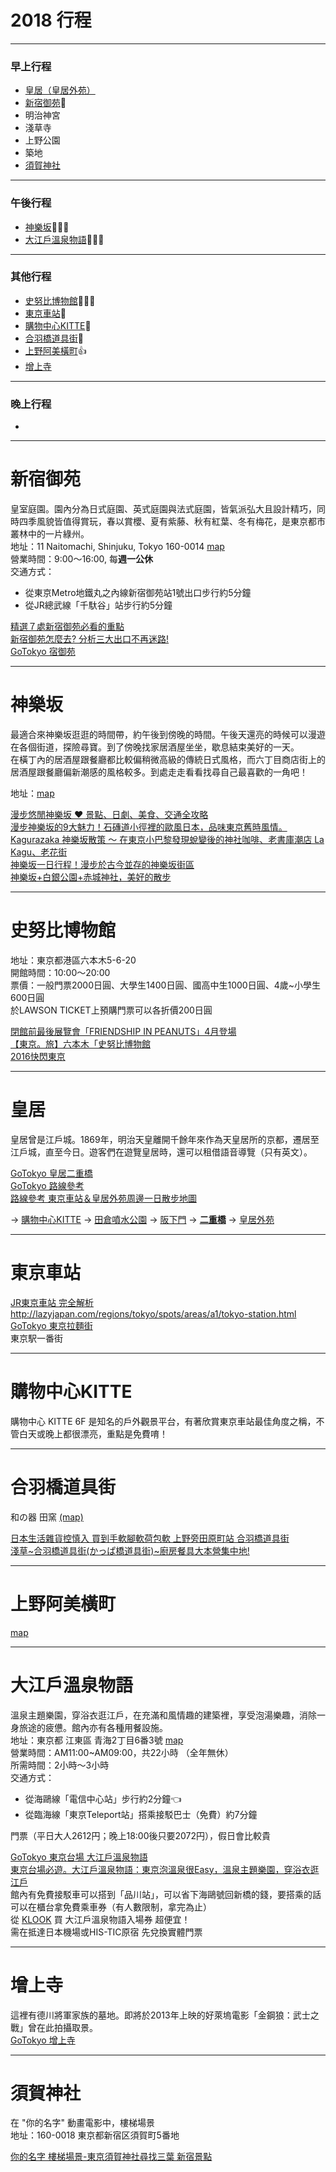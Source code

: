 # 2018 行程

----
### 早上行程
 - [皇居（皇居外苑）](#皇居)
 - [新宿御苑](#新宿御苑):pray:
 - 明治神宮
 - 淺草寺
 - 上野公園
 - 築地
 - [須賀神社](#須賀神社)

----
### 午後行程
 - [神樂坂](#神樂坂):pray::pray::pray:
 - [大江戶溫泉物語](#大江戶溫泉物語):pray::pray::pray:

----
### 其他行程
 - [史努比博物館](#史努比博物館):pray::pray::pray:
 - [東京車站](#東京車站):pray:
 - [購物中心KITTE](#購物中心kitte):pray:
 - [合羽橋道具街](#合羽橋道具街):pray:
 - [上野阿美橫町](#上野阿美橫町):+1:
 - [增上寺](#增上寺)

----
### 晚上行程
 - 

----
# 新宿御苑
皇室庭園。園內分為日式庭園、英式庭園與法式庭園，皆氣派弘大且設計精巧，同時四季風貌皆值得賞玩，春以賞櫻、夏有紫藤、秋有紅葉、冬有梅花，是東京都市叢林中的一片綠州。  
地址：11 Naitomachi, Shinjuku, Tokyo 160-0014 [map](https://www.google.com.tw/maps/place/%E6%96%B0%E5%AE%BF%E5%BE%A1%E8%8B%91/@35.6851763,139.7100517,15z/data=!4m5!3m4!1s0x0:0x6a1eb1b5a117f287!8m2!3d35.6851763!4d139.7100517)  
營業時間：9:00～16:00, 每**週一公休**  
交通方式：  
 - 從東京Metro地鐵丸之內線新宿御苑站1號出口步行約5分鐘
 - 從JR總武線「千馱谷」站步行約5分鐘

[精選７處新宿御苑必看的重點](https://www.tsunagujapan.com/zh-hant/the-7-points-of-shinjuku-gyoen-national-garden/)  
[新宿御苑怎麼去? 分析三大出口不再迷路!](https://matcha-jp.com/tw/1269)  
[GoTokyo 宿御苑](http://www.gotokyo.org/tc/kanko/shinjuku/spot/s_89.html)  

----
# 神樂坂
最適合來神樂坂逛逛的時間帶，約午後到傍晚的時間。午後天還亮的時候可以漫遊在各個街道，探險尋寶。到了傍晚找家居酒屋坐坐，歇息結束美好的一天。  
在橫丁內的居酒屋跟餐廳都比較偏稍微高級的傳統日式風格，而六丁目商店街上的居酒屋跟餐廳偏新潮感的風格較多。到處走走看看找尋自己最喜歡的一角吧！  

地址：[map](https://www.google.com.tw/maps/place/Kagurazaka,+%E6%96%B0%E5%AE%BF%E5%8D%80%E6%9D%B1%E4%BA%AC%E9%83%BD+162-0825%E6%97%A5%E6%9C%AC/@35.690011,139.6990894,13.5z/data=!4m5!3m4!1s0x60188c5a434ba621:0xe20a63a3a7f53061!8m2!3d35.7019042!4d139.7404624)  

[漫步悠閒神樂坂 ♥ 景點、日劇、美食、交通全攻略](https://tw.bring-you.info/kagurazaka)  
[漫步神樂坂的9大魅力！石磚道小徑裡的歐風日本，品味東京舊時風情。](https://digjapan.travel/zh_tw/blog/id=11628)  
[Kagurazaka 神樂坂散策 ～ 在東京小巴黎發現蛻變後的神社咖啡、老書庫潮店 La Kagu、老花街](https://vitaitalia.wordpress.com/2017/03/13/tokyo-kagurazaka/)  
[神樂坂一日行程！漫步於古今並存的神樂坂街區](https://livejapan.com/zh-tw/in-kagurazaka/article-a0000662/)  
[神樂坂+白銀公園+赤城神社，美好的散步](https://amialiao.tian.yam.com/posts/83763432)  

----
# 史努比博物館
地址：東京都港區六本木5-6-20  
開館時間：10:00〜20:00  
票價：一般門票2000日圓、大學生1400日圓、國高中生1000日圓、4歲~小學生600日圓  
於LAWSON TICKET上預購門票可以各折價200日圓  


[閉館前最後展覽會「FRIENDSHIP IN PEANUTS」4月登場](http://www.bubu-jp.com/archives/11755)  
[【東京。旅】六本木「史努比博物館](http://imvivi.pixnet.net/blog/post/34611543)  
[2016快閃東京](http://clovernina.pixnet.net/blog/post/43139155-snoopy-museum-tokyo)  

----
# 皇居
皇居曾是江戶城。1869年，明治天皇離開千餘年來作為天皇居所的京都，遷居至江戶城，直至今日。遊客們在遊覽皇居時，還可以租借語音導覽（只有英文）。

[GoTokyo 皇居二重橋](http://www.gotokyo.org/tc/kanko/chiyoda/spot/s_863.html)  
[GoTokyo 路線參考](http://www.gotokyo.org/tc/tourists/guideservice/modelcourse/001.html)  
[路線參考 東京車站＆皇居外苑周邊一日散步地圖](http://cicarobow.pixnet.net/blog/post/279677248-%E3%80%90%E6%9D%B1%E4%BA%AC%E6%97%85%E9%81%8A%E3%80%91%E6%9D%B1%E4%BA%AC%E8%BB%8A%E7%AB%99%EF%BC%86%E7%9A%87%E5%B1%85%E5%A4%96%E8%8B%91%E5%91%A8%E9%82%8A%E4%B8%80%E6%97%A5%E6%95%A3)  

-> [購物中心KITTE](https://www.google.com/maps/place/%E8%B3%BC%E7%89%A9%E4%B8%AD%E5%BF%83+KITTE/@35.6797813,139.7654998,18.5z/data=!4m12!1m6!3m5!1s0x0:0x20a556bade3c9665!2z5ZKM55Sw5YCJ5Zm05rC05YWs5ZyS!8m2!3d35.6834463!4d139.7608533!3m4!1s0x60188bfa4ae94675:0x9f64e11ee9dc660a!8m2!3d35.6797992!4d139.7648773) 
-> [田倉噴水公園](https://www.google.com/maps/place/%E5%92%8C%E7%94%B0%E5%80%89%E5%99%B4%E6%B0%B4%E5%85%AC%E5%9C%92/@35.681554,139.7581292,17z/data=!4m5!3m4!1s0x0:0x20a556bade3c9665!8m2!3d35.6834463!4d139.7608533)
-> [阪下門](https://www.google.com/maps/place/Sakashitamon/@35.6782934,139.7507639,16.25z/data=!4m12!1m6!3m5!1s0x0:0xadd0c0bf8474ded8!2sSakurada-mon+Gate!8m2!3d35.6785028!4d139.7536378!3m4!1s0x60188c0a687b378f:0x3e1fae3fa96208e2!8m2!3d35.6828308!4d139.7583944)
-> [**二重橋**](https://www.google.com/maps/place/%E4%BA%8C%E9%87%8D%E6%A9%8B/@35.6804772,139.7506917,16.25z/data=!4m12!1m6!3m5!1s0x0:0xadd0c0bf8474ded8!2sSakurada-mon+Gate!8m2!3d35.6785028!4d139.7536378!3m4!1s0x0:0x43c22cbc8e638957!8m2!3d35.6802262!4d139.7535945)
-> [皇居外苑](https://www.google.com/maps/place/%E7%9A%87%E5%B1%85%E5%A4%96%E8%8B%91/@35.6787988,139.755906,17z/data=!4m5!3m4!1s0x60188bf16c840001:0xd836abfffa0bad15!8m2!3d35.6769717!4d139.7586793)

----
# 東京車站
[JR東京車站 完全解析](http://tokyo.letsgojp.com/archives/98676/)  
http://lazyjapan.com/regions/tokyo/spots/areas/a1/tokyo-station.html  
[GoTokyo 東京拉麵街](http://www.gotokyo.org/tc/kanko/chiyoda/spot/s_976.html)  
東京駅一番街  

----
# 購物中心KITTE
購物中心 KITTE 6F 是知名的戶外觀景平台，有著欣賞東京車站最佳角度之稱，不管白天或晚上都很漂亮，重點是免費唷！  

----
# 合羽橋道具街
 和の器 田窯 [(map)](https://www.google.com/maps/place/Dengama/@35.7104881,139.7884673,15z/data=!4m2!3m1!1s0x0:0x63a8321860f1f363?sa=X&ved=0ahUKEwijrqqUp_jaAhUGXrwKHSkEDRsQ_BIIogEwCg)  

[日本生活雜貨控慎入 買到手軟腳軟荷包軟 上野旁田原町站 合羽橋道具街](https://choyce.tw/2015-04-10-5246/)  
[淺草~合羽橋道具街(かっぱ橋道具街)~廚房餐具大本營集中地!](http://ksk.tw/blog/post/295909273-%5B%E6%9D%B1%E4%BA%AC%EF%BC%8E%E8%B3%BC%E7%89%A9%5D-%E6%B7%BA%E8%8D%89~%E5%90%88%E7%BE%BD%E6%A9%8B%E9%81%93%E5%85%B7%E8%A1%97)  

----
# 上野阿美橫町
[map](https://www.google.com/maps/place/%E9%98%BF%E7%BE%8E%E6%A9%AB%E4%B8%81/@35.7113521,139.7746127,15z/data=!4m5!3m4!1s0x0:0x8377df5bd00c415c!8m2!3d35.7113521!4d139.7746127) 


----
# 大江戶溫泉物語
溫泉主題樂園，穿浴衣逛江戶，在充滿和風情趣的建築裡，享受泡湯樂趣，消除一身旅途的疲憊。館內亦有各種用餐設施。  
地址：東京都 江東區 青海2丁目6番3號 [map](https://www.google.com.tw/maps/place/%E5%A4%A7%E6%B1%9F%E6%88%B6%E6%BA%AB%E6%B3%89%E7%89%A9%E8%AA%9E/@35.615578,139.7775303,15z/data=!4m2!3m1!1s0x0:0xc12ba9826b1ac3df?sa=X&ved=0ahUKEwi52ePavfjaAhWEa7wKHUZRDFIQ_BIIygEwCg)  
營業時間：AM11:00~AM09:00，共22小時 （全年無休）  
所需時間：2小時～3小時  
交通方式：  
 - 從海鷗線「電信中心站」步行約2分鐘:point_left:  
 - 從臨海線「東京Teleport站」搭乘接駁巴士（免費）約7分鐘  

門票（平日大人2612円；晚上18:00後只要2072円），假日會比較貴  

[GoTokyo 東京台場 大江戶溫泉物語](http://www.gotokyo.org/tc/kanko/koto/spot/40657.html)  
[東京台場必遊。大江戶溫泉物語：東京泡溫泉很Easy，溫泉主題樂園，穿浴衣逛江戶](https://mimihan.tw/2016-11-19-1256/)  
館內有免費接駁車可以搭到「品川站」，可以省下海鷗號回新橋的錢，要搭乘的話可以在櫃台拿免費乘車券（有人數限制，拿完為止）  
從 [KLOOK](https://www.klook.com/zh-TW/activity/1314-oedo-onsen-monogatari-tokyo/?aid=123) 買 大江戶溫泉物語入場券 超便宜！  
需在抵達日本機場或HIS-TIC原宿 先兌換實體門票  

----
# 增上寺
這裡有德川將軍家族的墓地。即將於2013年上映的好萊塢電影「金鋼狼：武士之戰」曾在此拍攝取景。  
[GoTokyo 增上寺](http://www.gotokyo.org/tc/kanko/minato/spot/40716.html)  

----
# 須賀神社
在 "你的名字" 動畫電影中，樓梯場景  
地址：160-0018 東京都新宿区須賀町5番地  

[你的名字 樓梯場景-東京須賀神社尋找三葉 新宿景點](https://banbi.tw/sugajinjya-your-name/)  

